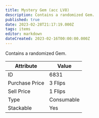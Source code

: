 ```yaml
---
title: Mystery Gem (acc LV8)
description: Contains a randomized Gem.
published: true
date: 2023-02-28T21:17:19.000Z
tags: items
editor: markdown
dateCreated: 2023-02-16T00:00:00.000Z
---
```


Contains a randomized Gem.

|Attribute|Value|
|-|-|
|ID|6831|
|Purchase Price|3 Flips|
|Sell Price|1 Flips|
|Type|Consumable|
|Stackable|Yes|


